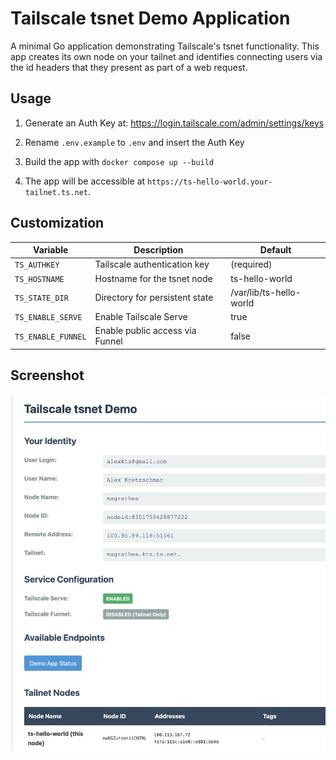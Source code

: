 # Tailscale tsnet Demo Application

A minimal Go application demonstrating Tailscale's tsnet functionality. This app creates its own node on your tailnet and identifies connecting users via the id headers that they present as part of a web request.

## Usage

1. Generate an Auth Key at: https://login.tailscale.com/admin/settings/keys

2. Rename `.env.example` to `.env` and insert the Auth Key

3. Build the app with `docker compose up --build`

4. The app will be accessible at `https://ts-hello-world.your-tailnet.ts.net`.

## Customization

| Variable | Description | Default |
|----------|-------------|---------|
| `TS_AUTHKEY` | Tailscale authentication key | (required) |
| `TS_HOSTNAME` | Hostname for the tsnet node | ts-hello-world |
| `TS_STATE_DIR` | Directory for persistent state | /var/lib/ts-hello-world |
| `TS_ENABLE_SERVE` | Enable Tailscale Serve | true |
| `TS_ENABLE_FUNNEL` | Enable public access via Funnel | false |

## Screenshot

![alt text](image.png)